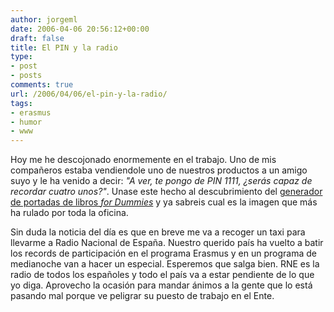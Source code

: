 ```yaml
---
author: jorgeml
date: 2006-04-06 20:56:12+00:00
draft: false
title: El PIN y la radio
type: 
- post
- posts
comments: true
url: /2006/04/06/el-pin-y-la-radio/
tags:
- erasmus
- humor
- www
---
```


Hoy me he descojonado enormemente en el trabajo. Uno de mis compañeros estaba vendiendole uno de nuestros productos a un amigo suyo y le ha venido a decir: _"A ver, te pongo de PIN 1111, ¿serás capaz de recordar cuatro unos?"_. Unase este hecho al descubrimiento del [generador de portadas de libros _for Dummies_](http://www.signgenerator.org/books/dummies/) y ya sabreis cual es la imagen que más ha rulado por toda la oficina.

Sin duda la noticia del día es que en breve me va a recoger un taxi para llevarme a Radio Nacional de España. Nuestro querido país ha vuelto a batir los records de participación en el programa Erasmus y en un programa de medianoche van a hacer un especial. Esperemos que salga bien. RNE es la radio de todos los españoles y todo el país va a estar pendiente de lo que yo diga. Aprovecho la ocasión para mandar ánimos a la gente que lo está pasando mal porque ve peligrar su puesto de trabajo en el Ente.
